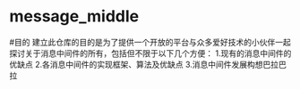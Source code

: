 # message_middle
#目的
建立此仓库的目的是为了提供一个开放的平台与众多爱好技术的小伙伴一起探讨关于消息中间件的所有，包括但不限于以下几个方便：
1.现有的消息中间件的优缺点
2.各消息中间件的实现框架、算法及优缺点
3.消息中间件发展构想巴拉巴拉
